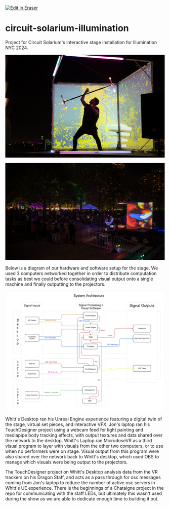<p><a target="_blank" href="https://app.eraser.io/workspace/k5siHvgRpmN836RMQbUQ" id="edit-in-eraser-github-link"><img alt="Edit in Eraser" src="https://firebasestorage.googleapis.com/v0/b/second-petal-295822.appspot.com/o/images%2Fgithub%2FOpen%20in%20Eraser.svg?alt=media&amp;token=968381c8-a7e7-472a-8ed6-4a6626da5501"></a></p>

# circuit-solarium-illumination
Project for Circuit Solarium's interactive stage installation for Illumination NYC 2024. 

![20.jpg](/.eraser/k5siHvgRpmN836RMQbUQ___tTtaXijJXwZgula4by2oOh994aM2___OgGJYF3OLo2SbCAVhfZ3b.jpg "20.jpg")

![14.jpg](/.eraser/k5siHvgRpmN836RMQbUQ___tTtaXijJXwZgula4by2oOh994aM2___eTwWxSWZTIunkmF3QiAS-.jpg "14.jpg")



Below is a diagram of our hardware and software setup for the stage. We used 3 computers networked together in order to distribute computation tasks as best we could before consolidating visual output onto a single machine and finally outputting to the projectors.

![Figure 1](/.eraser/k5siHvgRpmN836RMQbUQ___tTtaXijJXwZgula4by2oOh994aM2___---figure---qesYTFyNxju6yFssN9ONd---figure---_7b4C2V-_GObkPn3lqmtCg.png "Figure 1")

Whitt's Desktop ran his Unreal Engine experience featuring a digital twin of the stage, virtual set pieces, and interactive VFX. Jon's laptop ran his TouchDesigner project using a webcam feed for light painting and mediapipe body tracking effects, with output textures and data shared over the network to the desktop. Whitt's Laptop ran MicrodoseVR as a third visual program to layer with visuals from the other two computers, or to use when no performers were on stage. Visual output from this program were also shared over the network back to Whitt's desktop, which used OBS to manage which visuals were being output to the projectors.



The TouchDesigner project on Whitt's Desktop analysis data from the VR trackers on his Dragon Staff, and acts as a pass through for osc messages coming from Jon's laptop to reduce the number of active osc servers in Whitt's UE experience. There is the beginnings of a Chataigne project in the repo for communicating with the staff LEDs, but ultimately this wasn't used during the show as we are able to dedicate enough time to building it out.



<!--- Eraser file: https://app.eraser.io/workspace/k5siHvgRpmN836RMQbUQ --->